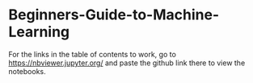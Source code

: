 # Beginners-Guide-to-Machine-Learning

For the links in the table of contents to work, go to https://nbviewer.jupyter.org/ and paste the github link there to view the notebooks.
